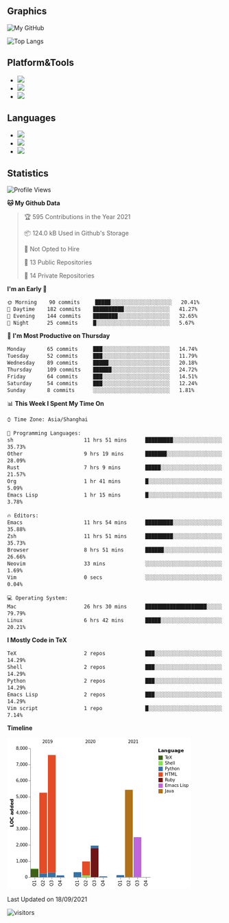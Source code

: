 ## Graphics

![My GitHub](https://github-readme-stats.vercel.app/api?username=SteamedFish&count_private=true&show_icons=true&theme=buefy&include_all_commits=false)

![Top Langs](https://github-readme-stats.vercel.app/api/top-langs/?username=SteamedFish&theme=buefy&hide=ruby&count_private=true&show_icons=true&layout=compact)

## Platform&Tools

* [![](https://img.shields.io/badge/ArchLinux--purple?style=flat-square&logo=ArchLinux)](https://www.archlinux.org/)
* [![](https://img.shields.io/badge/Gentoo-testing-purple?style=flat-square&logo=Gentoo)](https://www.gentoo.org/)
* [![](https://img.shields.io/badge/Doom%20Emacs-28-blue?style=flat-square&logo=Gnu%20emacs&logoColor=white)](https://www.gnu.org/software/emacs/)

## Languages

* [![](https://img.shields.io/badge/-Python-3776AB?style=flat-square&logo=python&logoColor=white)](https://www.python.org/)
* [![](https://img.shields.io/badge/-Bash-00ADD8?style=flat-square&logo=Gnu-bash&logoColor=white)](https://www.gnu.org/software/bash/)
* [![](https://img.shields.io/badge/-Go-00ADD8?style=flat-square&logo=go&logoColor=white)](https://golang.org/)

## Statistics

<!--START_SECTION:waka-->
![Profile Views](http://img.shields.io/badge/Profile%20Views-3-blue)

**🐱 My Github Data** 

> 🏆 595 Contributions in the Year 2021
 > 
> 📦 124.0 kB Used in Github's Storage 
 > 
> 🚫 Not Opted to Hire
 > 
> 📜 13 Public Repositories 
 > 
> 🔑 14 Private Repositories  
 > 
**I'm an Early 🐤** 

```text
🌞 Morning    90 commits     █████░░░░░░░░░░░░░░░░░░░░   20.41% 
🌆 Daytime    182 commits    ██████████░░░░░░░░░░░░░░░   41.27% 
🌃 Evening    144 commits    ████████░░░░░░░░░░░░░░░░░   32.65% 
🌙 Night      25 commits     █░░░░░░░░░░░░░░░░░░░░░░░░   5.67%

```
📅 **I'm Most Productive on Thursday** 

```text
Monday       65 commits     ███░░░░░░░░░░░░░░░░░░░░░░   14.74% 
Tuesday      52 commits     ███░░░░░░░░░░░░░░░░░░░░░░   11.79% 
Wednesday    89 commits     █████░░░░░░░░░░░░░░░░░░░░   20.18% 
Thursday     109 commits    ██████░░░░░░░░░░░░░░░░░░░   24.72% 
Friday       64 commits     ███░░░░░░░░░░░░░░░░░░░░░░   14.51% 
Saturday     54 commits     ███░░░░░░░░░░░░░░░░░░░░░░   12.24% 
Sunday       8 commits      ░░░░░░░░░░░░░░░░░░░░░░░░░   1.81%

```


📊 **This Week I Spent My Time On** 

```text
⌚︎ Time Zone: Asia/Shanghai

💬 Programming Languages: 
sh                       11 hrs 51 mins      █████████░░░░░░░░░░░░░░░░   35.73% 
Other                    9 hrs 19 mins       ███████░░░░░░░░░░░░░░░░░░   28.09% 
Rust                     7 hrs 9 mins        █████░░░░░░░░░░░░░░░░░░░░   21.57% 
Org                      1 hr 41 mins        █░░░░░░░░░░░░░░░░░░░░░░░░   5.09% 
Emacs Lisp               1 hr 15 mins        █░░░░░░░░░░░░░░░░░░░░░░░░   3.78%

🔥 Editors: 
Emacs                    11 hrs 54 mins      █████████░░░░░░░░░░░░░░░░   35.88% 
Zsh                      11 hrs 51 mins      █████████░░░░░░░░░░░░░░░░   35.73% 
Browser                  8 hrs 51 mins       ██████░░░░░░░░░░░░░░░░░░░   26.66% 
Neovim                   33 mins             ░░░░░░░░░░░░░░░░░░░░░░░░░   1.69% 
Vim                      0 secs              ░░░░░░░░░░░░░░░░░░░░░░░░░   0.04%

💻 Operating System: 
Mac                      26 hrs 30 mins      ████████████████████░░░░░   79.79% 
Linux                    6 hrs 42 mins       █████░░░░░░░░░░░░░░░░░░░░   20.21%

```

**I Mostly Code in TeX** 

```text
TeX                      2 repos             ███░░░░░░░░░░░░░░░░░░░░░░   14.29% 
Shell                    2 repos             ███░░░░░░░░░░░░░░░░░░░░░░   14.29% 
Python                   2 repos             ███░░░░░░░░░░░░░░░░░░░░░░   14.29% 
Emacs Lisp               2 repos             ███░░░░░░░░░░░░░░░░░░░░░░   14.29% 
Vim script               1 repo              █░░░░░░░░░░░░░░░░░░░░░░░░   7.14%

```


**Timeline**

![Chart not found](https://raw.githubusercontent.com/SteamedFish/SteamedFish/master/charts/bar_graph.png) 


 Last Updated on 18/09/2021
<!--END_SECTION:waka-->

![visitors](https://visitor-badge.laobi.icu/badge?page_id=SteamedFish.SteamedFish)
